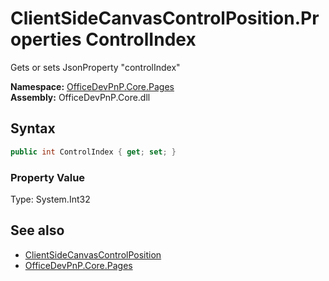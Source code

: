 # ClientSideCanvasControlPosition.Properties ControlIndex
 Gets or sets JsonProperty "controlIndex"   

**Namespace:** [OfficeDevPnP.Core.Pages](OfficeDevPnP.Core.Pages.md)  
**Assembly:** OfficeDevPnP.Core.dll  
## Syntax
```C#
public int ControlIndex { get; set; }
```

### Property Value
Type: System.Int32  

## See also
- [ClientSideCanvasControlPosition](OfficeDevPnP.Core.Pages.ClientSideCanvasControlPosition.md) 
- [OfficeDevPnP.Core.Pages](OfficeDevPnP.Core.Pages.md) 
